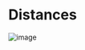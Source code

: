 # Distances
![image](https://user-images.githubusercontent.com/13993518/204385648-4744d72a-f1bb-4c12-bf69-a80cf3f22335.png)
